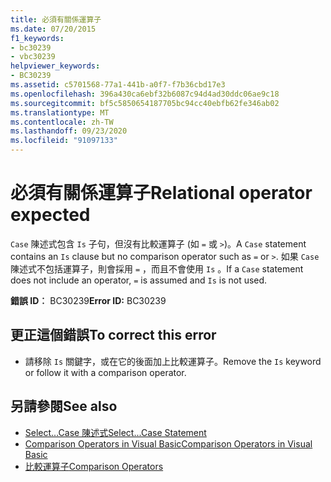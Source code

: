 ```yaml
---
title: 必須有關係運算子
ms.date: 07/20/2015
f1_keywords:
- bc30239
- vbc30239
helpviewer_keywords:
- BC30239
ms.assetid: c5701568-77a1-441b-a0f7-f7b36cbd17e3
ms.openlocfilehash: 396a430ca6ebf32b6087c94d4ad30ddc06ae9c18
ms.sourcegitcommit: bf5c5850654187705bc94cc40ebfb62fe346ab02
ms.translationtype: MT
ms.contentlocale: zh-TW
ms.lasthandoff: 09/23/2020
ms.locfileid: "91097133"
---
```

# <a name="relational-operator-expected"></a><span data-ttu-id="a0884-102">必須有關係運算子</span><span class="sxs-lookup"><span data-stu-id="a0884-102">Relational operator expected</span></span>

<span data-ttu-id="a0884-103">`Case` 陳述式包含 `Is` 子句，但沒有比較運算子 (如 `=` 或 `>`)。</span><span class="sxs-lookup"><span data-stu-id="a0884-103">A `Case` statement contains an `Is` clause but no comparison operator such as `=` or `>`.</span></span> <span data-ttu-id="a0884-104">如果 `Case` 陳述式不包括運算子，則會採用 `=` ，而且不會使用 `Is` 。</span><span class="sxs-lookup"><span data-stu-id="a0884-104">If a `Case` statement does not include an operator, `=` is assumed and `Is` is not used.</span></span>  
  
 <span data-ttu-id="a0884-105">**錯誤 ID︰** BC30239</span><span class="sxs-lookup"><span data-stu-id="a0884-105">**Error ID:** BC30239</span></span>  
  
## <a name="to-correct-this-error"></a><span data-ttu-id="a0884-106">更正這個錯誤</span><span class="sxs-lookup"><span data-stu-id="a0884-106">To correct this error</span></span>  
  
- <span data-ttu-id="a0884-107">請移除 `Is` 關鍵字，或在它的後面加上比較運算子。</span><span class="sxs-lookup"><span data-stu-id="a0884-107">Remove the `Is` keyword or follow it with a comparison operator.</span></span>  
  
## <a name="see-also"></a><span data-ttu-id="a0884-108">另請參閱</span><span class="sxs-lookup"><span data-stu-id="a0884-108">See also</span></span>

- [<span data-ttu-id="a0884-109">Select...Case 陳述式</span><span class="sxs-lookup"><span data-stu-id="a0884-109">Select...Case Statement</span></span>](../language-reference/statements/select-case-statement.md)
- [<span data-ttu-id="a0884-110">Comparison Operators in Visual Basic</span><span class="sxs-lookup"><span data-stu-id="a0884-110">Comparison Operators in Visual Basic</span></span>](../programming-guide/language-features/operators-and-expressions/comparison-operators.md)
- [<span data-ttu-id="a0884-111">比較運算子</span><span class="sxs-lookup"><span data-stu-id="a0884-111">Comparison Operators</span></span>](../language-reference/operators/comparison-operators.md)
